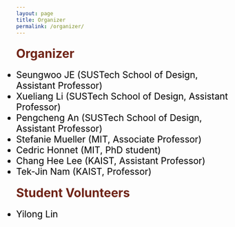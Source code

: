 ```yaml
---
layout: page
title: Organizer
permalink: /organizer/
---
```


<div class="section-title">
    <h1 class="custom-h1">Organizer</h1>
    <ul class="section-content-left">
        <li>Seungwoo JE (SUSTech School of Design, Assistant Professor)</li>
        <li>Xueliang Li (SUSTech School of Design, Assistant Professor)</li>
        <li>Pengcheng An (SUSTech School of Design, Assistant Professor)</li>
        <li>Stefanie Mueller (MIT, Associate Professor)</li>
        <li>Cedric Honnet (MIT, PhD student)</li>
        <li>Chang Hee Lee (KAIST, Assistant Professor)</li>
        <li>Tek-Jin Nam (KAIST, Professor)</li>
    </ul>
</div>

<div class="section-title">
    <h1 class="custom-h1">Student Volunteers</h1>
    <ul class="section-content-left">
    <li>Yilong Lin</li>
    </ul>
</div>

<style>
/* 如果你想让每个标题在一个特定的区域或者容器中居中，你也可以使用 .section-title 类： */
.section-title {
    text-align: center; /* 这会使容器内的所有元素居中 */
}

.custom-h1 {
    font-size: 2em; /* 或其他你需要的大小 */
    font-weight: bold; /* 使文本加粗 */
    color: #6f2316; /* 设置文本颜色为红色 */
    text-align: left; /* 居中文本 */
    margin: 0; /* 移除默认的边距 */
    padding: 10px 0; /* 可选：添加一些上下填充 */
}

.section-content-left {
    color: black; /* 设置文本颜色为黑色 */
    text-align: left; /* 居中文本 */
    margin: 0; /* 移除默认的边距 */
    padding: 10px 0; /* 可选：添加一些上下填充 */
    font-size: 1.5em; /* 设置字体大小，根据需要调整 */
}
</style>